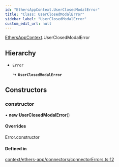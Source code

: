 ```yaml
---
id: "EthersAppContext.UserClosedModalError"
title: "Class: UserClosedModalError"
sidebar_label: "UserClosedModalError"
custom_edit_url: null
---
```


[EthersAppContext](../modules/EthersAppContext.md).UserClosedModalError

## Hierarchy

- `Error`

  ↳ **`UserClosedModalError`**

## Constructors

### constructor

• **new UserClosedModalError**()

#### Overrides

Error.constructor

#### Defined in

[context/ethers-app/connectors/connectorErrors.ts:12](https://github.com/scaffold-eth/eth-hooks/blob/77f0fe7/src/context/ethers-app/connectors/connectorErrors.ts#L12)
